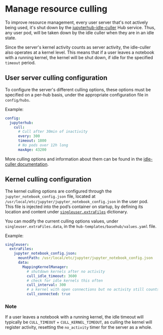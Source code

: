 # Manage resource culling

To improve resource management, every user server that's not actively being used, it's shut down by the [jupyterhub-idle-culler](https://github.com/jupyterhub/jupyterhub-idle-culler) Hub service. Thus, any user pod, will be taken down by the idle culler when they are in an idle state.

Since the server's kernel activity counts as server activity, the idle-culler also operates at a kernel level. This means that if a user leaves a notebook with a running kernel, the kernel will be shut down, if idle for the specified `timeout` period.

## User server culling configuration

To configure the server's different culling options, these options must be specified on a per-hub basis, under the appropriate configuration file in `config/hubs`.

Example:

```yaml
config:
  jupyterhub:
    cull:
      # Cull after 30min of inactivity
      every: 300
      timeout: 1800
      # No pods over 12h long
      maxAge: 43200
```

More culling options and information about them can be found in the [idle-culler documentation](https://github.com/jupyterhub/jupyterhub-idle-culler#readme).

## Kernel culling configuration

The kernel culling options are configured through the `jupyter_notebook_config.json` file, located at `/usr/local/etc/jupyter/jupyter_notebook_config.json` in the user pod. This file is injected into the pod’s container on startup, by defining its location and content under [`singleuser.extraFiles`](https://zero-to-jupyterhub.readthedocs.io/en/latest/resources/reference.html#singleuser-extrafiles) dictionary.

You can modify the current culling options values, under `singleuser.extraFiles.data`, in the `hub-templates/basehub/values.yaml` file.

Example:

```yaml
singleuser:
  extraFiles:
    jupyter_notebook_config.json:
      mountPath: /usr/local/etc/jupyter/jupyter_notebook_config.json
      data:
        MappingKernelManager:
          # shutdown kernels after no activity
          cull_idle_timeout: 3600
          # check for idle kernels this often
          cull_interval: 300
          # a kernel with open connections but no activity still counts as idle
          cull_connected: true
```

### Note
If a user leaves a notebook with a running kernel, the idle timeout will typically be `CULL_TIMEOUT` + `CULL_KERNEL_TIMEOUT`, as culling the kernel will register activity, resetting the `no_activity` timer for the server as a whole.

